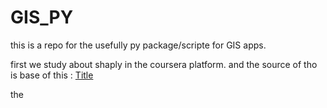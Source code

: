 # GIS_PY
this is a repo for the usefully py package/scripte for GIS apps.

first we study about shaply in the coursera platform.
and the source of tho is base of this :
[Title](https://shapely.readthedocs.io/en/stable/index.html)



the